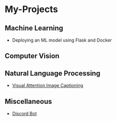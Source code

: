 # My-Projects

## Machine Learning 
- Deploying an ML model using Flask and Docker

## Computer Vision 


## Natural Language Processing 
- [Visual Attention Image Captioning](https://github.com/aquantumreality/My-Projects/tree/main/NLP/Visual_Attention_Image_Captioning)

## Miscellaneous
- [Discord Bot](https://github.com/aquantumreality/Discord-Bot)

